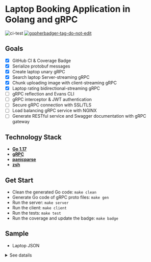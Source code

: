 # Laptop Booking Application in Golang and gRPC

![ci-test](https://github.com/lavantien/go-laptop-booking/actions/workflows/ci.yml/badge.svg?branch=master)
 <a href='https://github.com/jpoles1/gopherbadger' target='_blank'>![gopherbadger-tag-do-not-edit](https://img.shields.io/badge/Go%20Coverage-79%25-brightgreen.svg?longCache=true&style=flat)</a>

## Goals

- [X] GitHub CI & Coverage Badge
- [X] Serialize protobuf messages
- [X] Create laptop unary gRPC
- [X] Search laptop Server-streaming gRPC
- [X] Chunk uploading image with client-streaming gRPC
- [X] Laptop rating bidirectional-streaming gRPC
- [ ] gRPC reflection and Evans CLI
- [ ] gRPC interceptor & JWT authentication
- [ ] Secure gRPC connection with SSL/TLS
- [ ] Load balancing gRPC service with NGINX
- [ ] Generate RESTful service and Swagger documentation with gRPC gateway

## Technology Stack

- **[Go 1.17](https://go.dev/)**
- **[gRPC](https://grpc.io/)**
- **[panicparse](https://github.com/maruel/panicparse)**
- **[zsh](https://github.com/ohmyzsh/ohmyzsh)**

## Get Start

- Clean the generated Go code: `make clean`
- Generate Go code of gRPC proto files: `make gen`
- Run the server: `make server`
- Run the client: `make client`
- Run the tests: `make test`
- Run the coverage and update the badge: `make badge`

## Sample

- Laptop JSON

<details>
	<summary>See datails</summary>

```json
{
  "id": "21d24c33-13fc-49cb-9e15-85969be270b5",
  "brand": "Apple",
  "name": "Macbook Pro",
  "cpu": {
    "brand": "AMD",
    "name": "Ryzen 7 PRO 2700U",
    "number_cores": 4,
    "number_threads": 11,
    "min_ghz": 2.4010226599566113,
    "max_ghz": 3.3472808181192493
  },
  "ram": {
    "value": "56",
    "unit": "GIGABYTE"
  },
  "gpus": [
    {
      "brand": "AMD",
      "name": "RX 580",
      "min_ghz": 1.438777166984461,
      "max_ghz": 1.9419486357490028,
      "memory": {
        "value": "6",
        "unit": "GIGABYTE"
      }
    }
  ],
  "storages": [
    {
      "driver": "SSD",
      "memory": {
        "value": "712",
        "unit": "GIGABYTE"
      }
    },
    {
      "driver": "HDD",
      "memory": {
        "value": "3",
        "unit": "TERABYTE"
      }
    }
  ],
  "screen": {
    "size_inch": 15.036544,
    "resolution": {
      "width": 4325,
      "height": 2433
    },
    "panel": "OLED",
    "multitouch": false
  },
  "keyboard": {
    "layout": "AZERTY",
    "backlit": false
  },
  "weight_kg": 1.7960889307648087,
  "price_usd": 1841.1951352165595,
  "release_year": 2015,
  "updated_at": "2022-01-06T22:55:18.744484334Z"
}
```

</details>
